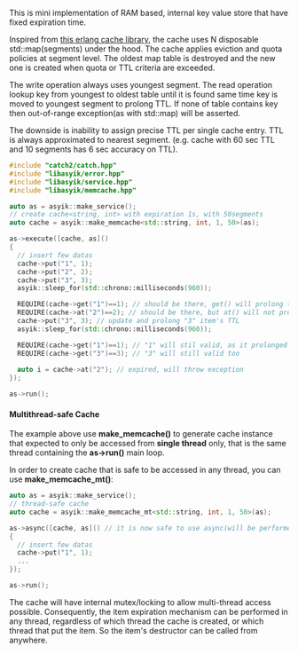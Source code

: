 This is mini implementation of RAM based, internal key value store that have fixed expiration time.

Inspired from [this erlang cache library](https://github.com/fogfish/cache), the cache uses N disposable std::map(segments) under the hood. The cache applies eviction and quota policies at segment level. The oldest map table is destroyed and the new one is created when quota or TTL criteria are exceeded.

The write operation always uses youngest segment. The read operation lookup key from youngest to oldest table until it is found same time key is moved to youngest segment to prolong TTL. If none of table contains key then out-of-range exception(as with std::map) will be asserted.

The downside is inability to assign precise TTL per single cache entry. TTL is always approximated to nearest segment. (e.g. cache with 60 sec TTL and 10 segments has 6 sec accuracy on TTL).

```c++
#include "catch2/catch.hpp"
#include "libasyik/error.hpp"
#include "libasyik/service.hpp"
#include "libasyik/memcache.hpp"

auto as = asyik::make_service();
// create cache<string, int> with expiration 1s, with 50segments
auto cache = asyik::make_memcache<std::string, int, 1, 50>(as);

as->execute([cache, as]()
{
  // insert few datas
  cache->put("1", 1);
  cache->put("2", 2);
  cache->put("3", 3);
  asyik::sleep_for(std::chrono::milliseconds(960));

  REQUIRE(cache->get("1")==1); // should be there, get() will prolong the TTL
  REQUIRE(cache->at("2")==2); // should be there, but at() will not prolong the TTL
  cache->put("3", 3); // update and prolong "3" item's TTL
  asyik::sleep_for(std::chrono::milliseconds(960));

  REQUIRE(cache->get("1")==1); // "1" will stil valid, as it prolonged by get()
  REQUIRE(cache->get("3")==3); // "3" will still valid too
  
  auto i = cache->at("2"); // expired, will throw exception
});

as->run();
```

#### Multithread-safe Cache
The example above use **make_memcache()** to generate cache instance that expected to only be accessed from **single thread** only, that is the same thread containing the **as->run()** main loop.

In order to create cache that is safe to be accessed in any thread, you can use **make_memcache_mt()**:
```c++
auto as = asyik::make_service();
// thread-safe cache
auto cache = asyik::make_memcache_mt<std::string, int, 1, 50>(as);

as->async([cache, as]() // it is now safe to use async(will be performed in worker thread)
{
  // insert few datas
  cache->put("1", 1);
  ...
});

as->run();
```

The cache will have internal mutex/locking to allow multi-thread access possible. Consequently, the item expiration mechanism can be performed in any thread, regardless of which thread the cache is created, or which thread that put the item. So the item's destructor can be called from anywhere.
